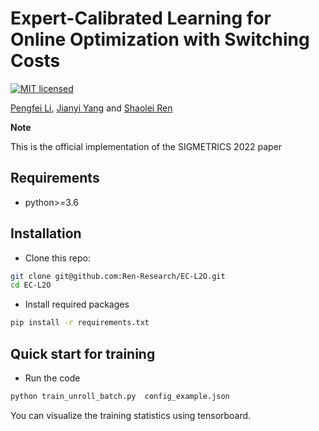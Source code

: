 # Expert-Calibrated Learning for Online Optimization with Switching Costs

[![MIT licensed](https://img.shields.io/badge/license-MIT-brightgreen.svg)](LICENSE)

[Pengfei Li](https://www.cs.ucr.edu/~pli081/), [Jianyi Yang](https://jyang-ai.github.io/) and [Shaolei Ren](https://intra.ece.ucr.edu/~sren/)

**Note**

This is the official implementation of the SIGMETRICS 2022 paper 

## Requirements

* python>=3.6

## Installation
* Clone this repo:
```bash
git clone git@github.com:Ren-Research/EC-L2O.git
cd EC-L2O
```
* Install required packages
```bash
pip install -r requirements.txt
```


## Quick start for training
* Run the code
```bash
python train_unroll_batch.py  config_example.json
```
You can visualize the training statistics using tensorboard.

